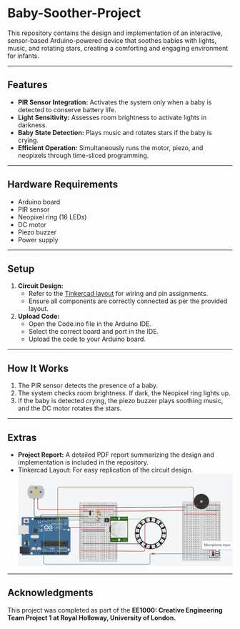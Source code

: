 # **Baby-Soother-Project**
This repository contains the design and implementation of an interactive, sensor-based Arduino-powered device that soothes babies with lights, music, and rotating stars, creating a comforting and engaging environment for infants.

---

## Features
- **PIR Sensor Integration:** Activates the system only when a baby is detected to conserve battery life.
- **Light Sensitivity:** Assesses room brightness to activate lights in darkness.
- **Baby State Detection:** Plays music and rotates stars if the baby is crying.
- **Efficient Operation:** Simultaneously runs the motor, piezo, and neopixels through time-sliced programming.
---
## Hardware Requirements
- Arduino board
- PIR sensor
- Neopixel ring (16 LEDs)
- DC motor
- Piezo buzzer
- Power supply
---
## Setup
1. **Circuit Design:**
   - Refer to the [Tinkercad layout](https://www.tinkercad.com/things/9eKrH4nxekQ-copy-of-baby-mobile-with-16-neo/editel?returnTo=https%3A%2F%2Fwww.tinkercad.com%2Fdashboard) for wiring and pin assignments.
   - Ensure all components are correctly connected as per the provided layout.
2. **Upload Code:**
   - Open the Code.ino file in the Arduino IDE.
   - Select the correct board and port in the IDE.
   - Upload the code to your Arduino board.
---
## How It Works
1. The PIR sensor detects the presence of a baby.
2. The system checks room brightness. If dark, the Neopixel ring lights up.
3. If the baby is detected crying, the piezo buzzer plays soothing music, and the DC motor rotates the stars.
---
## Extras
- **Project Report:** A detailed PDF report summarizing the design and implementation is included in the repository.
- Tinkercad Layout: For easy replication of the circuit design.
  ![Description of Image](tinker.png)

---
## Acknowledgments
This project was completed as part of the **EE1000: Creative Engineering Team Project 1 at Royal Holloway, University of London.**
